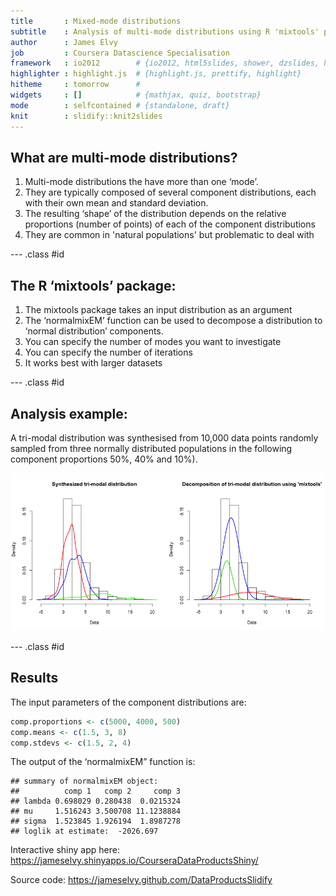 ```yaml
---
title       : Mixed-mode distributions
subtitle    : Analysis of multi-mode distributions using R 'mixtools' package
author      : James Elvy
job         : Coursera Datascience Specialisation
framework   : io2012        # {io2012, html5slides, shower, dzslides, html5rocks, landslide, deck.js}
highlighter : highlight.js  # {highlight.js, prettify, highlight}
hitheme     : tomorrow      # 
widgets     : []            # {mathjax, quiz, bootstrap}
mode        : selfcontained # {standalone, draft}
knit        : slidify::knit2slides
---
```


## What are multi-mode distributions?
1.	Multi-mode distributions the have more than one ‘mode’.  
2.	They are typically composed of several component distributions, each with their own mean and standard deviation.
3.	The resulting ‘shape’ of the distribution depends on the relative proportions (number of points) of each of the component distributions
4.	They are common in 'natural populations' but problematic to deal with

--- .class #id 

## The R ‘mixtools’ package:
1.	The mixtools package takes an input distribution as an argument
2.	The ‘normalmixEM’ function can be used to decompose a distribution to ‘normal distribution’ components.
3.	You can specify the number of modes you want to investigate
4.	You can specify the number of iterations
5.	It works best with larger datasets

--- .class #id 

## Analysis example:

A tri-modal distribution was synthesised from 10,000 data points randomly sampled from three normally distributed populations in the following component proportions 50%, 40% and 10%).

![plot of chunk unnamed-chunk-2](assets/fig/unnamed-chunk-2-1.png)

--- .class #id 

## Results
The input parameters of the component distributions are:

```r
comp.proportions <- c(5000, 4000, 500)
comp.means <- c(1.5, 3, 8)
comp.stdevs <- c(1.5, 2, 4)
```
The output of the ‘normalmixEM” function is:

```
## summary of normalmixEM object:
##          comp 1   comp 2     comp 3
## lambda 0.698029 0.280438  0.0215324
## mu     1.516243 3.500708 11.1238884
## sigma  1.523845 1.926194  1.8987278
## loglik at estimate:  -2026.697
```
Interactive shiny app here: https://jameselvy.shinyapps.io/CourseraDataProductsShiny/

Source code: https://jameselvy.github.com/DataProductsSlidify
